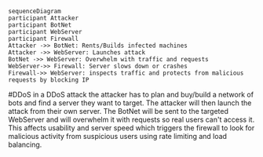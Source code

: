 ```mermaid
sequenceDiagram
participant Attacker
participant BotNet
participant WebServer
participant Firewall
Attacker ->> BotNet: Rents/Builds infected machines 
Attacker ->> WebServer: Launches attack
BotNet ->> WebServer: Overwhelm with traffic and requests
WebServer->> Firewall: Server slows down or crashes
Firewall->> WebServer: inspects traffic and protects from malicious requests by blocking IP
```

#DDoS 
in a DDoS attack the attacker has to plan and buy/build a network of bots and find a server they want to target.
The attacker will then launch the attack from their own server. The BotNet will be sent to the targeted WebServer
and will overwhelm it with requests so real users can't access it. This affects usability and server speed which triggers
the firewall to look for malicious activity from suspicious users using rate limiting and load balancing.

